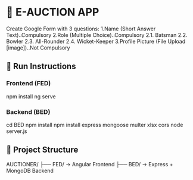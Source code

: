 # 🏏 E-AUCTION APP

Create Google Form with 3 questions:
1.Name (Short Answer Text)..Compulsory
2.Role (Multiple Choice)..Compulsory
    2.1. Batsman
    2.2. Bowler
    2.3. All-Rounder
    2.4. Wicket-Keeper
3.Profile Picture (File Upload [image])..Not Compulsory

## 🚀 Run Instructions

### Frontend (FED)

npm install
ng serve

### Backend (BED)

cd BED
npm install
npm install express mongoose multer xlsx cors
node server.js

## 📂 Project Structure
AUCTIONER/
├── FED/ → Angular Frontend
├── BED/ → Express + MongoDB Backend